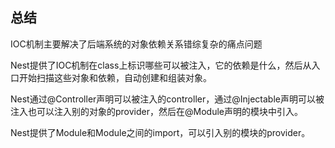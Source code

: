 ## 总结

IOC机制主要解决了后端系统的对象依赖关系错综复杂的痛点问题

Nest提供了IOC机制在class上标识哪些可以被注入，它的依赖是什么，然后从入口开始扫描这些对象和依赖，自动创建和组装对象。

Nest通过@Controller声明可以被注入的controller，通过@Injectable声明可以被注入也可以注入别的对象的provider，然后在@Module声明的模块中引入。

Nest提供了Module和Module之间的import，可以引入别的模块的provider。